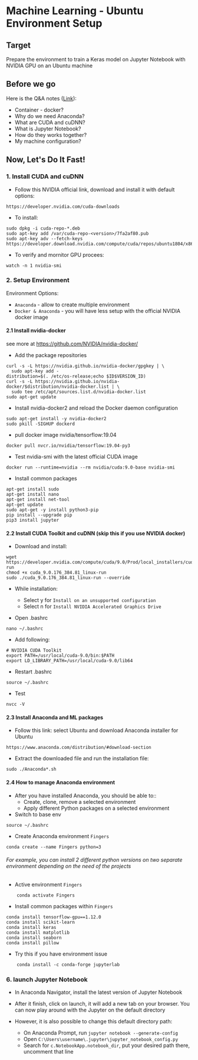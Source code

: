 # Machine Learning - Ubuntu Environment Setup

## Target
Prepare the environment to train a Keras model on Jupyter Notebook with NVIDIA GPU on an Ubuntu machine

## Before we go

Here is the Q&A notes ([Link](Environment-QA.md)):
+ Container - docker?
+ Why do we need Anaconda?
+ What are CUDA and cuDNN?
+ What is Jupyter Notebook?
+ How do they works together?
+ My machine configuration?

## Now, Let's Do It Fast!
### 1. Install CUDA and cuDNN
+ Follow this NVIDIA official link, download and install it with default options:
```    
https://developer.nvidia.com/cuda-downloads
```
* To install:
```
sudo dpkg -i cuda-repo-*.deb
sudo apt-key add /var/cuda-repo-<version>/7fa2af80.pub
sudo apt-key adv --fetch-keys https://developer.download.nvidia.com/compute/cuda/repos/ubuntu1804/x86_64/7fa2af80.pub    
```
* To verify and mornitor GPU procees:
```
watch -n 1 nvidia-smi		
```

### 2. Setup Environment
Environment Options:
+ `Anaconda` - allow to create multiple environment
+ `Docker & Anaconda` - you will have less setup with the official NVIDIA docker image

#### 2.1 Install nvidia-docker
see more at https://github.com/NVIDIA/nvidia-docker/
+ Add the package repositories
```
curl -s -L https://nvidia.github.io/nvidia-docker/gpgkey | \
  sudo apt-key add -
distribution=$(. /etc/os-release;echo $ID$VERSION_ID)
curl -s -L https://nvidia.github.io/nvidia-docker/$distribution/nvidia-docker.list | \
  sudo tee /etc/apt/sources.list.d/nvidia-docker.list
sudo apt-get update
```

+ Install nvidia-docker2 and reload the Docker daemon configuration
```
sudo apt-get install -y nvidia-docker2
sudo pkill -SIGHUP dockerd
```
+ pull docker image nvidia/tensorflow:19.04
```
docker pull nvcr.io/nvidia/tensorflow:19.04-py3
```

+ Test nvidia-smi with the latest official CUDA image
```
docker run --runtime=nvidia --rm nvidia/cuda:9.0-base nvidia-smi
```

+ Install common packages 
```
apt-get install sudo
apt-get install nano
apt-get install net-tool
apt-get update
sudo apt-get -y install python3-pip
pip install --upgrade pip
pip3 install jupyter
```
#### 2.2 Install CUDA Toolkit and cuDNN (skip this if you use NVIDIA docker)
+ Download and install:
```
wget https://developer.nvidia.com/compute/cuda/9.0/Prod/local_installers/cuda_9.0.176_384.81_linux-run
chmod +x cuda_9.0.176_384.81_linux-run
sudo ./cuda_9.0.176_384.81_linux-run --override
```
+ While installation:
    + Select y for `Install on an unsupported configuration`
    + Select n for `Install NVIDIA Accelerated Graphics Drive`
    
+ Open .bashrc
```
nano ~/.bashrc
```
+ Add following:
```
# NVIDIA CUDA Toolkit
export PATH=/usr/local/cuda-9.0/bin:$PATH
export LD_LIBRARY_PATH=/usr/local/cuda-9.0/lib64
```

+ Restart .bashrc
```
source ~/.bashrc
```

+ Test
```
nvcc -V
```

#### 2.3 Install Anaconda and ML packages
+ Follow this link: select Ubuntu and download Anaconda installer for Ubuntu
```
https://www.anaconda.com/distribution/#download-section
```
+ Extract the downloaded file and run the installation file: 
```
sudo ./Anaconda*.sh
```

#### 2.4 How to manage Anaconda environment
+ After you have installed Anaconda, you should be able to::
    + Create, clone, remove a selected environment
    + Apply different Python packages on a selected environment
+ Switch to base env
```
source ~/.bashrc
```
+ Create Anaconda environment `Fingers`
```
conda create --name Fingers python=3
```
###### For example, you can install 2 different python versions on two separate environment depending on the need of the projects

+ Active environment `Fingers`
```
	conda activate Fingers
```
+ Install common packages within `Fingers`
```
conda install tensorflow-gpu==1.12.0
conda install scikit-learn
conda install keras
conda install matplotlib
conda install seaborn
conda install pillow
```
+ Try this if you have environment issue
```
	conda install -c conda-forge jupyterlab
```

### 6. launch Jupyter Notebook
+ In Anaconda Navigator, install the latest version of Jupyter Notebook

+ After it finish, click on launch, it will add a new tab on your browser. 
You can now play around with the Jupyter on the default directory

+ However, it is also possible to change this default directory path:
    + On Anaconda Prompt, run `jupyter notebook --generate-config`
    + Open `C:\Users\username\.jupyter\jupyter_notebook_config.py`
    + Search for `c.NotebookApp.notebook_dir`, put your desired path there, uncomment that line

  